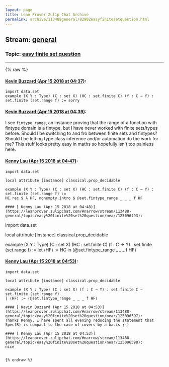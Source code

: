 ```yaml
---
layout: page
title: Lean Prover Zulip Chat Archive 
permalink: archive/113488general/82902easyfinitesetquestion.html
---
```


## Stream: [general](index.html)
### Topic: [easy finite set question](82902easyfinitesetquestion.html)

---


{% raw %}
#### [ Kevin Buzzard (Apr 15 2018 at 04:37)](https://leanprover.zulipchat.com/#narrow/stream/113488-general/topic/easy%20finite%20set%20question/near/125096226):
```lean
import data.set
example (X Y : Type) (C : set X) (HC : set.finite C) (f : C → Y) : set.finite (set.range f) := sorry
```

#### [ Kevin Buzzard (Apr 15 2018 at 04:39)](https://leanprover.zulipchat.com/#narrow/stream/113488-general/topic/easy%20finite%20set%20question/near/125096272):
I see `fintype_range`, an instance proving that the range of a function with fintype domain is a fintype, but I have never worked with finite sets/types before. Should I be switching to and fro between finite sets and fintypes? Should I be letting type class inference and/or automation do the work for me? This stuff looks pretty easy in maths so hopefully isn't too painless here.

#### [ Kenny Lau (Apr 15 2018 at 04:47)](https://leanprover.zulipchat.com/#narrow/stream/113488-general/topic/easy%20finite%20set%20question/near/125096454):
```
import data.set

local attribute [instance] classical.prop_decidable

example (X Y : Type) (C : set X) (HC : set.finite C) (f : C → Y) : set.finite (set.range f) :=
HC.rec $ λ HF, nonempty.intro $ @set.fintype_range _ _ _ f HF

#### [ Kenny Lau (Apr 15 2018 at 04:48)](https://leanprover.zulipchat.com/#narrow/stream/113488-general/topic/easy%20finite%20set%20question/near/125096493):
```
import data.set

local attribute [instance] classical.prop_decidable

example (X Y : Type) (C : set X) (HC : set.finite C) (f : C → Y) : set.finite (set.range f) :=
let ⟨HF⟩ := HC in ⟨@set.fintype_range _ _ _ f HF⟩

#### [ Kenny Lau (Apr 15 2018 at 04:53)](https://leanprover.zulipchat.com/#narrow/stream/113488-general/topic/easy%20finite%20set%20question/near/125096591):
```
import data.set

local attribute [instance] classical.prop_decidable

example (X Y : Type) (C : set X) (f : C → Y) : set.finite C → set.finite (set.range f)
| ⟨HF⟩ := ⟨@set.fintype_range _ _ _ f HF⟩

#### [ Kevin Buzzard (Apr 15 2018 at 04:53)](https://leanprover.zulipchat.com/#narrow/stream/113488-general/topic/easy%20finite%20set%20question/near/125096597):
Thanks Kenny. I have spent all evening reducing the statement that Spec(R) is compact to the case of covers by a basis ;-)

#### [ Kenny Lau (Apr 15 2018 at 04:53)](https://leanprover.zulipchat.com/#narrow/stream/113488-general/topic/easy%20finite%20set%20question/near/125096598):
nice


{% endraw %}
